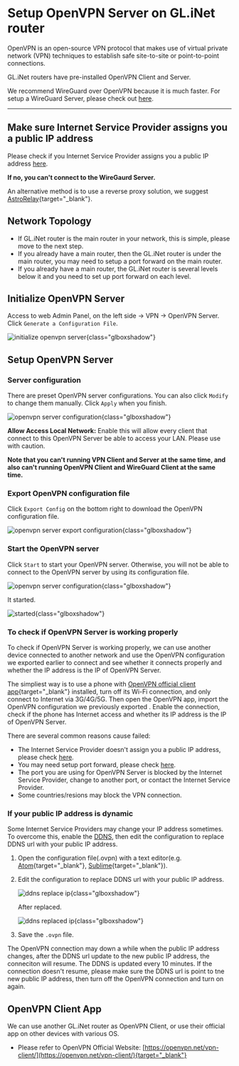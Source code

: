 # Setup OpenVPN Server on GL.iNet router

OpenVPN is an open-source VPN protocol that makes use of virtual private network (VPN) techniques to establish safe site-to-site or point-to-point connections. 

GL.iNet routers have pre-installed OpenVPN Client and Server.

We recommend WireGuard over OpenVPN because it is much faster. For setup a WireGuard Server, please check out [here](../wireguard_server).

---

## Make sure Internet Service Provider assigns you a public IP address

Please check if you Internet Service Provider assigns you a public IP address [here](../how_to_check_if_isp_assigns_you_a_public_ip_address).

**If no, you can't connect to the WireGaurd Server.**

An alternative method is to use a reverse proxy solution, we suggest [AstroRelay](https://www.astrorelay.com/){target="_blank"}.

## Network Topology

* If GL.iNet router is the main router in your network, this is simple, please move to the next step.
* If you already have a main router, then the GL.iNet router is under the main router, you may need to setup a port forward on the main router.
* If you already have a main router, the GL.iNet router is several levels below it and you need to set up port forward on each level.

## Initialize OpenVPN Server

Access to web Admin Panel, on the left side -> VPN -> OpenVPN Server. Click `Generate a Configuration File`.

![initialize openvpn server](https://static.gl-inet.com/docs/en/3/tutorials/openvpn_server/initialize_openvpn_server.png){class="glboxshadow"}

## Setup OpenVPN Server

### Server configuration

There are preset OpenVPN server configurations. You can also click `Modify` to change them manually. Click `Apply` when you finish.

![openvpn server configuration](https://static.gl-inet.com/docs/en/3/tutorials/openvpn_server/openvpn_server_settings.png){class="glboxshadow"}

**Allow Access Local Network:** Enable this will allow every client that connect to this OpenVPN Server be able to access your LAN. Please use with caution.

**Note that you can't running VPN Client and Server at the same time, and also can't running OpenVPN Client and WireGuard Client at the same time.**

### Export OpenVPN configuration file

Click `Export Config` on the bottom right to download the OpenVPN configuration file.

![openvpn server export configuration](https://static.gl-inet.com/docs/en/3/tutorials/openvpn_server/openvpn_server_export_config.png){class="glboxshadow"}

### Start the OpenVPN server

Click `Start` to start your OpenVPN server. Otherwise, you will not be able to connect to the OpenVPN server by using its configuration file.

![openvpn server configuration](https://static.gl-inet.com/docs/en/3/tutorials/openvpn_server/openvpn_server_settings.png){class="glboxshadow"}

It started.

![started](https://static.gl-inet.com/docs/en/3/tutorials/openvpn_server/openvpn_server_started.png){class="glboxshadow"}

### To check if OpenVPN Server is working properly

To check if OpenVPN Server is working properly, we can use another device connected to another network and use the OpenVPN configuration we exported earlier to connect and see whether it connects properly and whether the IP address is the IP of OpenVPN Server.

The simpliest way is to use a phone with [OpenVPN official client app](https://openvpn.net/vpn-client/){target="_blank"} installed, turn off its Wi-Fi connection, and only connect to Internet via 3G/4G/5G. Then open the OpenVPN app, import the OpenVPN configuration we previously exported . Enable the connection, check if the phone has Internet access and whether its IP address is the IP of OpenVPN Server.

There are several common reasons cause failed:

* The Internet Service Provider doesn't assign you a public IP address, please check [here](#make-sure-internet-service-provider-assigns-you-a-public-ip-address).
* You may need setup port forward, please check [here](#network-topology).
* The port you are using for OpenVPN Server is blocked by the Internet Service Provider, change to another port, or contact the Internet Service Provider.
* Some countries/resions may block the VPN connection.

### If your public IP address is dynamic

Some Internet Service Providers may change your IP address sometimes. To overcome this, enable the [DDNS](../ddns), then edit the configuration to replace DDNS url with your public IP address.

1. Open the configuration file(.ovpn) with a text editor(e.g. [Atom](https://atom.io/){target="_blank"}, [Sublime](https://www.sublimetext.com/){target="_blank"}).
2. Edit the configuration to replace DDNS url with your public IP address.

    ![ddns replace ip](https://static.gl-inet.com/docs/en/3/tutorials/openvpn_server/ddns_replace_ip.png){class="glboxshadow"}

    After replaced.

    ![ddns replaced ip](https://static.gl-inet.com/docs/en/3/tutorials/openvpn_server/ddns_replaced_ip.png){class="glboxshadow"}

3. Save the `.ovpn` file.

The OpenVPN connection may down a while when the public IP address changes, after the DDNS url update to the new public IP address, the conneciton will resume. The DDNS is updated every 10 minutes. If the connection doesn't resume, please make sure the DDNS url is point to tne new public IP address, then turn off the OpenVPN connection and turn on again.

## OpenVPN Client App

We can use another GL.iNet router as OpenVPN Client, or use their official app on other devices with various OS.

- Please refer to OpenVPN Official Website: [https://openvpn.net/vpn-client/](https://openvpn.net/vpn-client/){target="_blank"}

